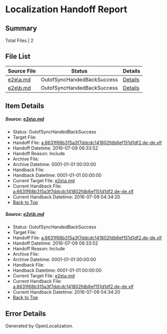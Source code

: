 # <a name='report-top'></a> Localization Handoff Report

## Summary
 Total Files | 2

## File List
 Source File | Status | Details 
 ----------- | ------ | ------- 
 [e2e\a.md](https://github.com/OpenLocalizationTestOrg/oltest/blob/b737fb7326813c05fefc985342a1ba9f61a7bd3a/e2e/a.md) | OutofSyncHandedBackSuccess | [Details](#0e65e4e151b7ee57b3c48b74f8276c8520d03f371)
 [e2e\b.md](https://github.com/OpenLocalizationTestOrg/oltest/blob/b737fb7326813c05fefc985342a1ba9f61a7bd3a/e2e/b.md) | OutofSyncHandedBackSuccess | [Details](#0e65e4e151b7ee57b3c48b74f8276c8520d03f372)

## Item Details
##### <a name='0e65e4e151b7ee57b3c48b74f8276c8520d03f371'></a> Source: [e2e\a.md](https://github.com/OpenLocalizationTestOrg/oltest/blob/b737fb7326813c05fefc985342a1ba9f61a7bd3a/e2e/a.md)
* Status: OutofSyncHandedBackSuccess
* Target File: 
* Handoff File: [a.6631f68b315a3f7ddcdc141802fdb6ef151d1df2.de-de.xlf](https://github.com/OpenLocalizationTestOrg/olhandoff-e2e/blob/af153f03a8801e2bb4df3fc87c4f6ce92f9ae677/ol-handoff/OpenLocalizationTestOrg/oltest-dede-fly/ci/ht/a.6631f68b315a3f7ddcdc141802fdb6ef151d1df2.de-de.xlf)
* Handoff Datetime: 2016-07-09 06:33:52
* Handoff Reason: Include
* Archive File: 
* Archive Datetime: 0001-01-01 00:00:00
* Handback File: 
* Handback Datetime: 0001-01-01 00:00:00
* Current Target File: [e2e\a.md](https://github.com/OpenLocalizationTestOrg/oltest-dede-fly/blob/e1e103f0d9291090556c7c1201f6d10483818c07/e2e/a.md)
* Current Handback File: [a.6631f68b315a3f7ddcdc141802fdb6ef151d1df2.de-de.xlf](https://github.com/OpenLocalizationTestOrg/olhandback-e2e/blob/86de7c841b61ea76ef2ab60daa6d9cbb4a761975/ol-handback/OpenLocalizationTestOrg/oltest-dede-fly/ci/ht/a.6631f68b315a3f7ddcdc141802fdb6ef151d1df2.de-de.xlf)
* Current Handback Datetime: 2016-07-09 04:34:20
* [Back to Top](#report-top)

##### <a name='0e65e4e151b7ee57b3c48b74f8276c8520d03f372'></a> Source: [e2e\b.md](https://github.com/OpenLocalizationTestOrg/oltest/blob/b737fb7326813c05fefc985342a1ba9f61a7bd3a/e2e/b.md)
* Status: OutofSyncHandedBackSuccess
* Target File: 
* Handoff File: [a.6631f68b315a3f7ddcdc141802fdb6ef151d1df2.de-de.xlf](https://github.com/OpenLocalizationTestOrg/olhandoff-e2e/blob/af153f03a8801e2bb4df3fc87c4f6ce92f9ae677/ol-handoff/OpenLocalizationTestOrg/oltest-dede-fly/ci/ht/a.6631f68b315a3f7ddcdc141802fdb6ef151d1df2.de-de.xlf)
* Handoff Datetime: 2016-07-09 06:33:52
* Handoff Reason: Include
* Archive File: 
* Archive Datetime: 0001-01-01 00:00:00
* Handback File: 
* Handback Datetime: 0001-01-01 00:00:00
* Current Target File: [e2e\a.md](https://github.com/OpenLocalizationTestOrg/oltest-dede-fly/blob/e1e103f0d9291090556c7c1201f6d10483818c07/e2e/a.md)
* Current Handback File: [a.6631f68b315a3f7ddcdc141802fdb6ef151d1df2.de-de.xlf](https://github.com/OpenLocalizationTestOrg/olhandback-e2e/blob/86de7c841b61ea76ef2ab60daa6d9cbb4a761975/ol-handback/OpenLocalizationTestOrg/oltest-dede-fly/ci/ht/a.6631f68b315a3f7ddcdc141802fdb6ef151d1df2.de-de.xlf)
* Current Handback Datetime: 2016-07-09 04:34:20
* [Back to Top](#report-top)


## Error Details

Generated by OpenLocalization.
